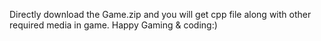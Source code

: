 Directly download the Game.zip and you will get cpp file along with other required media in game.
Happy Gaming & coding:)
